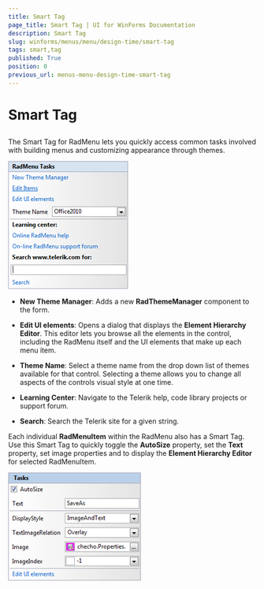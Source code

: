 ```yaml
---
title: Smart Tag
page_title: Smart Tag | UI for WinForms Documentation
description: Smart Tag
slug: winforms/menus/menu/design-time/smart-tag
tags: smart,tag
published: True
position: 0
previous_url: menus-menu-design-time-smart-tag
---
```


# Smart Tag



## 

The Smart Tag for RadMenu lets you quickly access common tasks involved with building menus and customizing appearance through themes.

![menus-menu-design-time-smart-tag 001](images/menus-menu-design-time-smart-tag001.png)

* __New Theme Manager__: Adds a new __RadThemeManager__ component to the form.

* __Edit UI elements__: Opens a dialog that displays the __Element Hierarchy Editor__. This editor lets you browse all the elements in the control, including the RadMenu itself and the UI elements that make up each menu item.

* __Theme Name__: Select a theme name from the drop down list of themes available for that control. Selecting a theme allows you to change all aspects of the controls visual style at one time.

* __Learning Center__: Navigate to the Telerik help, code library projects or support forum.

* __Search__: Search the Telerik site for a given string.


Each individual __RadMenuItem__ within the RadMenu also has a Smart Tag. Use this Smart Tag to quickly toggle the __AutoSize__ property, set the __Text__ property, set image properties and to display the __Element Hierarchy Editor__ for selected RadMenuItem.

![menus-menu-design-time-smart-tag 002](images/menus-menu-design-time-smart-tag002.png)
